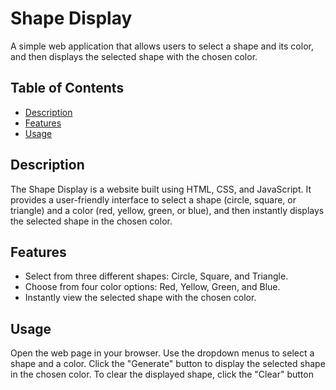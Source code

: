 # Shape Display

A simple web application that allows users to select a shape and its color, and then displays the selected shape with the chosen color.

## Table of Contents

- [Description](#description)
- [Features](#features)
- [Usage](#usage)


## Description

The Shape Display is a website  built using HTML, CSS, and JavaScript. It provides a user-friendly interface to select a shape (circle, square, or triangle) and a color (red, yellow, green, or blue), and then instantly displays the selected shape in the chosen color.

## Features

- Select from three different shapes: Circle, Square, and Triangle.
- Choose from four color options: Red, Yellow, Green, and Blue.
- Instantly view the selected shape with the chosen color.


## Usage

Open the web page in your browser.
Use the dropdown menus to select a shape and a color.
Click the "Generate" button to display the selected shape in the chosen color.
To clear the displayed shape, click the "Clear" button
